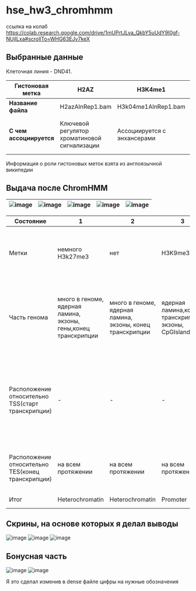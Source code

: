 # hse_hw3_chromhmm

ссылка на колаб https://colab.research.google.com/drive/1mUPrtJLva_QkbY5uUdY9I0gf-NUjILxa#scrollTo=WHG63EJv7keX

## Выбранные данные

Клеточная линия - DND41.

| **Гистоновая метка** | H2AZ | H3K4me1 | H3K4me2 | H3K4me3 | H3K9ac | H3K9me3 | H3K27ac | H3K27me3 | H3K36me3 | H3K79me2 | H4K20me1 | Контроль |
| ------------- | ------------- |--------------------| -- | -- | -- | -- | -- | -- | -- | -- | -- | -- |
| **Название файла** | H2azAlnRep1.bam | H3k04me1AlnRep1.bam | H3k04me2AlnRep1.bam | H3k04me3AlnRep1.bam | H3k09acAlnRep1.bam | H3k09me3AlnRep1.bam | H3k27acAlnRep1.bam | H3k27me3AlnRep1.bam | H3k36me3AlnRep1.bam | H3k79me2AlnRep1.bam | H4k20me1AlnRep1.bam | Control.bam |
| **С чем ассоциируется** | Ключевой регулятор хроматиновой сигнализации | Ассоциируется с энхансерами | Высокий уровень у 5' конца транскрибируемых генов; Ассоциирована с активацией генов | Ассоциируется с промоторами; Связана с активацией транскрипции близлежащих генов | Является частью активного состояния промотора, а также активные энхансеры | Ассоциируется с гетерохроматином, а также указывает на 3-метелирование | Активный энхансер, может находиться и близко, и далеко от TSS | Формирование гетерохроматина, downregulation | Связана с телами генов,может ассоциироваться с экзонами| Маркер неактивных областей хроматина| Транскрипционная активность |

Информация о роли гистоновых меток взята из англоязычной википедии
## Выдача после ChromHMM
|![image](https://user-images.githubusercontent.com/93160309/161303236-6d7defc2-b8ef-4fdb-8bbd-a76f0dc87700.png)| ![image](https://user-images.githubusercontent.com/93160309/161303312-44a2f37b-65c3-47d2-a193-654d6ed4a98e.png)| ![image](https://user-images.githubusercontent.com/93160309/161303358-ccc22544-1d2a-4acb-b951-e60414b7a1d4.png)| ![image](https://user-images.githubusercontent.com/93160309/161303427-0e76ebba-c9d1-483a-8d19-3c511e663c40.png)| ![image](https://user-images.githubusercontent.com/93160309/161303459-4156a3fe-d218-47b0-836b-56f9089ec570.png)|
| ------------- | ------------- |--------------------| -- | -- |






|Состояние|1|2|3|4|5|6|7|8|9|10|11|
|--|--|--|--|--|--|--|--|--|--|--|--|
|Метки|немного H3k27me3|нет|H3K9me3|H3K27ac|немного H3k36me3|H3k36me3,H3K79me2 и чуть меньше H4K20me1|H3K79me2, чуть меньше H4K20me1, чуть-чуть H3k36me3 и H3K4me1|немного H3K79me2 и чуть-чуть H4K20me1|много H3K79me2,H3K4me1,H3K4me2 и меньше H3K4me3,H3K9ac,H3K27ac,H4K20me1,H3k36me3|много H3K4me1, чуть меньше H3K27ac |
|Часть генома|много в геноме, ядерная ламина, экзоны, гены,конец транскрипции|много в геноме, ядерная ламина, экзоны, конец транскрипции|ядерная ламина,конец транскрипции, экзоны, CpGIsland |гены, конец транскрипции, экзоны, ядерная ламина, немного в геноме|гены, конец транскрипции, экзоны, ядерная ламина, немного в геноме|гены, конец транскрипции, экзоны, ядерная ламина|гены|гены, конец транскрипции, экзоны, ядерная ламина, немного в геноме|гены, конец транскрипции, экзоны, ядерная ламина, есть в области +- 2 килобазы от старта |гены, конец транскрипции, экзоны, ядерная ламина, есть в области +- 2 килобазы от старта| ядерная ламина,конец транскрипции, экзоны,  CpGIsland, гены, старт транскрипции, есть в области +- 2 килобазы от старта|
|Расположение относительно TSS(старт транскрипции)|-|-|-|-|-|-|-|-|спад в обе стороны, причем в положительной области более интенсивный, чем в отрицательной|слабый спад в отрицательной области|постоянное расположение на всём промежутке, причем большая интенсивность ближе к старту а по сторонам интенсивность падает|
|Расположение относительно TES(конец транскрипции)|на всем протяжении|на всем протяжении|на всем протяжении|на всем протяжении |на всем протяжении(после больше всего) |на всем протяжении (до больше всего)|-|есть чуть-чуть до,побольше на и еще побольше после|на всем протяжении(до больше всего)|на всем протяжении|на всем протяжении|
|Итог|Heterochromatin |Heterochromatin |Promoter|Weak transcribed|Weak transcribed|Heterochromatin |Transcribed region|Enhancer|Transcribed region|Transcribed region|Active promoter|

## Скрины, на основе которых я делал выводы
![image](https://user-images.githubusercontent.com/93160309/161610977-30fcdaed-9df8-47f2-a766-9b75427dabdb.png) ![image](https://user-images.githubusercontent.com/93160309/161611840-3d7c3629-2999-4df5-b66f-134f132d629c.png) ![image](https://user-images.githubusercontent.com/93160309/161611994-8fd028a8-0d3b-4e8a-83bd-08dd2fd21629.png)

## Бонусная часть
![image](https://user-images.githubusercontent.com/93160309/161617669-654f1962-16cd-42db-9be6-8e8a5beaffeb.png) ![image](https://user-images.githubusercontent.com/93160309/161617756-9a2153fe-777a-426d-a90f-38ddbbfa328a.png)

Я это сделал изменив в dense файле цифры на нужные обозначения
